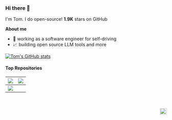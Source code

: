 ### Hi there 👋
I'm Tom. I do open-source! **1.9K** stars on GitHub

**About me**

- 💼 working as a software engineer for self-driving
- 📈 building open source LLM tools and more

[![Tom's GitHub stats](https://github-readme-stats.vercel.app/api?username=liltom-eth)](https://github.com/anuraghazra/github-readme-stats)

#### Top Repositories

|<a href="https://github.com/liltom-eth/llama2-webui"><img align="center" src="https://github-readme-stats.vercel.app/api/pin/?username=liltom-eth&repo=llama2-webui&theme=buefy" /></a>|<a href="https://github.com/liltom-eth/pi-pin"><img align="center" src="https://github-readme-stats.vercel.app/api/pin/?username=liltom-eth&repo=pi-pin&theme=buefy" /></a>|
| --------------------------------------------- | --------------------------------------------- |
|<a href="https://github.com/anymodality/anymodality"><img align="center" src="https://github-readme-stats.vercel.app/api/pin/?username=anymodality&repo=anymodality&theme=buefy" /></a>||

<br />
<br />

<a href="https://twitter.com/liltom_eth">
  <img align="right" alt="liltom | Twitter" width="21px" src="https://raw.githubusercontent.com/anuraghazra/anuraghazra/master/assets/twitter.svg" />
</a>


